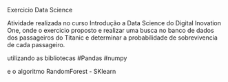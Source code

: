 Exercicio Data Science


Atividade realizada no curso Introdução a Data Science do Digital Inovation One, onde o exercicio proposto e realizar uma busca no banco de dados dos passageiros do Titanic e determinar a probabilidade de sobrevivencia de cada passageiro.

utilizando as bibliotecas
#Pandas
#numpy

e o algoritmo 
RandomForest - SKlearn
